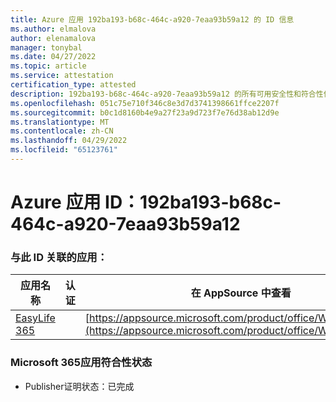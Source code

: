 ```yaml
---
title: Azure 应用 192ba193-b68c-464c-a920-7eaa93b59a12 的 ID 信息
ms.author: elmalova
author: elenamalova
manager: tonybal
ms.date: 04/27/2022
ms.topic: article
ms.service: attestation
certification_type: attested
description: 192ba193-b68c-464c-a920-7eaa93b59a12 的所有可用安全性和符合性信息。
ms.openlocfilehash: 051c75e710f346c8e3d7d3741398661ffce2207f
ms.sourcegitcommit: b0c1d8160b4e9a27f23a9d723f7e76d38ab12d9e
ms.translationtype: MT
ms.contentlocale: zh-CN
ms.lasthandoff: 04/29/2022
ms.locfileid: "65123761"
---
```

# <a name="azure-app-id-192ba193-b68c-464c-a920-7eaa93b59a12"></a>Azure 应用 ID：192ba193-b68c-464c-a920-7eaa93b59a12


### <a name="apps-associated-with-this-id"></a>与此 ID 关联的应用：
| **应用名称** | **认证** | **在 AppSource 中查看** |
|--------------|---------------|-----------------------|
| [EasyLife 365](../forward/WA200003697.md) |  | [https://appsource.microsoft.com/product/office/WA200003697](https://appsource.microsoft.com/product/office/WA200003697) |

### <a name="microsoft-365-app-compliance-status"></a>Microsoft 365应用符合性状态
- Publisher证明状态：已完成
